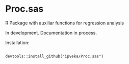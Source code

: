 
# Proc.sas

R Package with auxiliar functions for regression analysis

In development. Documentation in process.

Installation:

``` {r}

devtools::install_github("ipveka/Proc.sas")

```
